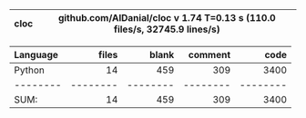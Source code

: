 cloc|github.com/AlDanial/cloc v 1.74  T=0.13 s (110.0 files/s, 32745.9 lines/s)
--- | ---

Language|files|blank|comment|code
:-------|-------:|-------:|-------:|-------:
Python|14|459|309|3400
--------|--------|--------|--------|--------
SUM:|14|459|309|3400
